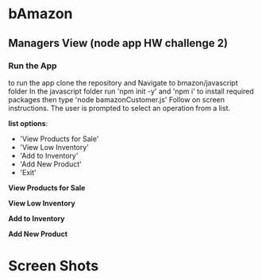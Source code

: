 # bAmazon

## Managers View (node app HW challenge 2)


### Run the App

to run the app clone the repository and  Navigate to bmazon/javascript folder
In the javascript folder run 'npm init -y' and 'npm i' to install required packages
then type 'node bamazonCustomer.js'
Follow on screen instructions. The user is prompted to select an operation from a list.

**list options**:
  * 'View Products for Sale'
  * 'View Low Inventory'
  * 'Add to Inventory'
  * 'Add New Product'
  * 'Exit'

**View Products for Sale** 

**View Low Inventory** 

**Add to Inventory** 

**Add New Product** 

# Screen Shots
